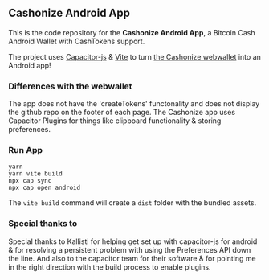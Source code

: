 ## Cashonize Android App

This is the code repository for the <b>Cashonize Android App</b>, a Bitcoin Cash Android Wallet with CashTokens support. <br>

The project uses [Capacitor-js](https://capacitorjs.com/) & [Vite](https://vitejs.dev/) to turn [the Cashonize webwallet](https://github.com/cashonize/wallet) into an Android app!

### Differences with the webwallet

The app does not have the 'createTokens' functonality and does not display the github repo on the footer of each page.
The Cashonize app uses Capacitor Plugins for things like clipboard functionality & storing preferences.

### Run App

```
yarn
yarn vite build
npx cap sync
npx cap open android
```

The `vite build` command will create a `dist` folder with the bundled assets.

###  Special thanks to

Special thanks to Kallisti for helping get set up with capacitor-js for android & for resolving a persistent problem with using the Preferences API down the line.
And also to the capacitor team for their software & for pointing me in the right direction with the build process to enable plugins.
